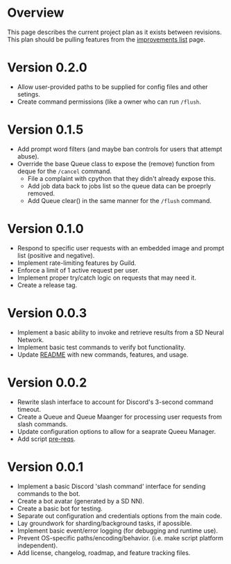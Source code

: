 # Overview
This page describes the current project plan as it exists between revisions.
This plan should be pulling features from the [improvements list](IMPROVEMENTS_LIST.md) page.


# Version 0.2.0
- Allow user-provided paths to be supplied for config files and other setings.
- Create command permissions (like a owner who can run `/flush`.

# Version 0.1.5
- Add prompt word filters (and maybe ban controls for users that attempt abuse).
- Override the base Queue class to expose the (remove) function from deque for the `/cancel` command.
  - File a complaint with cpython that they didn't already expose this.
  - Add job data back to jobs list so the queue data can be proeprly removed.
  - Add Queue clear() in the same manner for the `/flush` command.

# Version 0.1.0
- Respond to specific user requests with an embedded image and prompt list (positive and negative).
- Implement rate-limiting features by Guild.
- Enforce a limit of 1 active request per user.
- Implement proper try/catch logic on requests that may need it.
- Create a release tag.

# Version 0.0.3
- Implement a basic ability to invoke and retrieve results from a SD Neural Network.
- Implement basic test commands to verify bot functionality.
- Update [README](README.md) with new commands, features, and usage.

# Version 0.0.2
- Rewrite slash interface to account for Discord's 3-second command timeout.
- Create a Queue and Queue Maanger for processing user requests from slash commands.
- Update configuration options to allow for a seaprate Queeu Manager.
- Add script [pre-reqs](requirements.txt).

# Version 0.0.1
- Implement a basic Discord 'slash command' interface for sending commands to the bot.
- Create a bot avatar (generated by a SD NN).
- Create a basic bot for testing.
- Separate out configuration and credentials options from the main code.
- Lay groundwork for sharding/background tasks, if apossible.
- Implement basic event/error logging (for debugging and runtime use).
- Prevent OS-specific paths/encoding/behavior. (i.e. make script platform independent).
- Add license, changelog, roadmap, and feature tracking files.